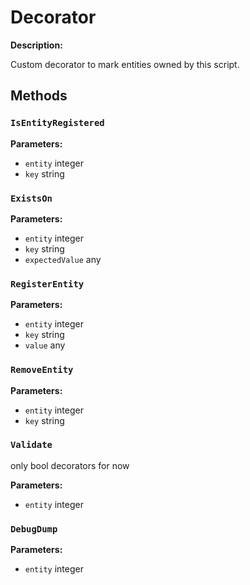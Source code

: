 # Decorator

**Description:**

Custom decorator to mark entities owned by this script.

## Methods

### `IsEntityRegistered`

**Parameters:**
- `entity` integer
- `key` string



### `ExistsOn`

**Parameters:**
- `entity` integer
- `key` string
- `expectedValue` any



### `RegisterEntity`

**Parameters:**
- `entity` integer
- `key` string
- `value` any



### `RemoveEntity`

**Parameters:**
- `entity` integer
- `key` string



### `Validate`

only bool decorators for now

**Parameters:**
- `entity` integer



### `DebugDump`

**Parameters:**
- `entity` integer




